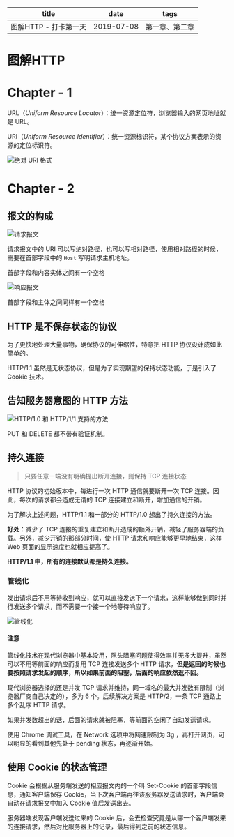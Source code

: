 |         title         |    date    |      tags      |
| :-------------------: | :--------: | :------------: |
| 图解HTTP - 打卡第一天 | 2019-07-08 | 第一章、第二章 |



# 图解HTTP

# Chapter - 1

URL（_Uniform Resource Locator_）：统一资源定位符，浏览器输入的网页地址就是 URL。

URI（_Uniform Resource Identifier_）：统一资源标识符，某个协议方案表示的资源的定位标识符。

![绝对 URI 格式](https://s2.ax1x.com/2019/07/08/Zr0i8A.png)

<!-- more -->

# Chapter - 2

## 报文的构成

![请求报文](https://s2.ax1x.com/2019/07/08/ZrJcyF.png)

请求报文中的 URI 可以写绝对路径，也可以写相对路径，使用相对路径的时候，需要在首部字段中的 `Host` 写明请求主机地址。

首部字段和内容实体之间有一个空格



![响应报文](https://s2.ax1x.com/2019/07/08/ZrYdXD.png)

首部字段和主体之间同样有一个空格



## HTTP 是不保存状态的协议

为了更快地处理大量事物，确保协议的可伸缩性，特意把 HTTP 协议设计成如此简单的。

HTTP/1.1 虽然是无状态协议，但是为了实现期望的保持状态功能，于是引入了 Cookie 技术。



## 告知服务器意图的 HTTP 方法

![HTTP/1.0 和 HTTP/1/1 支持的方法](https://i.loli.net/2019/07/08/5d22e9b4a0f4625496.png)

PUT 和 DELETE 都不带有验证机制。



## 持久连接

> 只要任意一端没有明确提出断开连接，则保持 TCP 连接状态

HTTP 协议的初始版本中，每进行一次 HTTP 通信就要断开一次 TCP 连接。因此，每次的请求都会造成无谓的 TCP 连接建立和断开，增加通信的开销。

为了解决上述问题，HTTP/1.1 和一部分的 HTTP/1.0 想出了持久连接的方法。

**好处**：减少了 TCP 连接的重复建立和断开造成的额外开销，减轻了服务器端的负载。另外，减少开销的那部分时间，使 HTTP 请求和响应能够更早地结束，这样 Web 页面的显示速度也就相应提高了。

**HTTP/1.1 中，所有的连接默认都是持久连接。**



### 管线化

发出请求后不用等待收到响应，就可以直接发送下一个请求，这样能够做到同时并行发送多个请求，而不需要一个接一个地等待响应了。

![管线化](https://s2.ax1x.com/2019/07/08/ZrNiIs.png)

#### 注意

管线化技术在现代浏览器中基本没用，队头阻塞问题使得效率并无多大提升，虽然可以不用等前面的响应而复用 TCP 连接发送多个 HTTP 请求，**但是返回的时候也要按照请求发起的顺序，所以如果前面的阻塞，后面的响应依然返不回。**

现代浏览器选择的还是并发 TCP 请求并维持，同一域名的最大并发数有限制（浏览器厂商自己决定的），多为 6 个。后续解决方案是 HTTP/2，一条 TCP 通路上多个乱序 HTTP 请求。

如果并发数超出的话，后面的请求就被阻塞，等前面的空闲了自动发送请求。

使用 Chrome 调试工具，在 Network 选项中将网速限制为 3g ，再打开网页，可以明显的看到其他先处于 pending 状态，再逐渐开始。



## 使用 Cookie 的状态管理

Cookie 会根据从服务端发送的相应报文内的一个叫 Set-Cookie 的首部字段信息，通知客户端保存 Cookie，当下次客户端再往该服务器发送请求时，客户端会自动在请求报文中加入 Cookie 值后发送出去。

服务器端发现客户端发送过来的 Cookie 后，会去检查究竟是从哪一个客户端发来的连接请求，然后对比服务器上的记录，最后得到之前的状态信息。